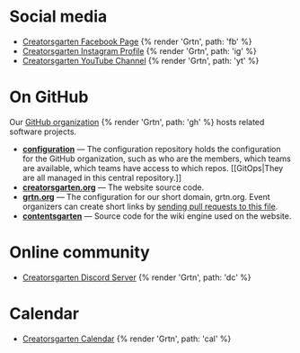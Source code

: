 # Social media

- [Creatorsgarten Facebook Page](https://www.facebook.com/creatorsgarten) {% render 'Grtn', path: 'fb' %}
- [Creatorsgarten Instagram Profile](https://www.instagram.com/creatorsgarten/) {% render 'Grtn', path: 'ig' %}
- [Creatorsgarten YouTube Channel](https://www.youtube.com/@creatorsgarten) {% render 'Grtn', path: 'yt' %}

# On GitHub

Our [GitHub organization](https://github.com/creatorsgarten) {% render 'Grtn', path: 'gh' %} hosts related software projects.

- [**configuration**](https://github.com/creatorsgarten/configuration) — The configuration repository holds the configuration for the GitHub organization, such as who are the members, which teams are available, which teams have access to which repos. [[GitOps|They are all managed in this central repository.]]
- [**creatorsgarten.org**](https://github.com/creatorsgarten/creatorsgarten.org) — The website source code.
- [**grtn.org**](https://github.com/creatorsgarten/grtn.org) — The configuration for our short domain, grtn.org. Event organizers can create short links by [sending pull requests to this file](https://github.com/creatorsgarten/grtn.org/blob/main/_redirects).
- [**contentsgarten**](https://github.com/creatorsgarten/contentsgarten) — Source code for the wiki engine used on the website.

# Online community

- [Creatorsgarten Discord Server](https://grtn.org/discord) {% render 'Grtn', path: 'dc' %}

# Calendar

- [Creatorsgarten Calendar](https://calendar.google.com/calendar/u/0?cid=Y3JlYXRvcnNnYXJ0ZW5AZ21haWwuY29t) {% render 'Grtn', path: 'cal' %}
